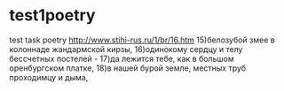 # test1poetry
test task poetry
http://www.stihi-rus.ru/1/br/16.htm
15)белозубой змее в колоннаде жандармской кирзы,
16)одинокому сердцу и телу бессчетных постелей -
17)да лежится тебе, как в большом оренбургском платке,
18)в нашей бурой земле, местных труб проходимцу и дыма,
